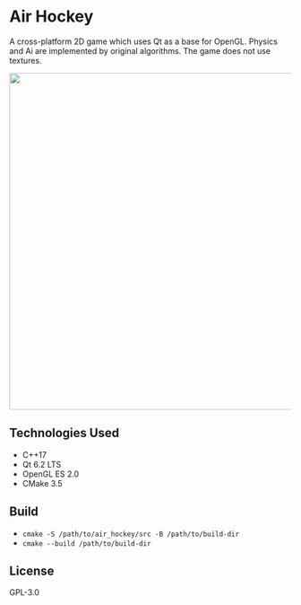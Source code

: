 # Air Hockey
A cross-platform 2D game which uses Qt as a base for OpenGL. Physics and Ai are implemented by original algorithms. The game does not use textures.

<p align="center">
  <img src = "https://drive.google.com/uc?export=view&id=1ez2Fj9gsWU3VIVt5lqGudka8TN5AoObP" width=600>
</p>

## Technologies Used
- C++17
- Qt 6.2 LTS
- OpenGL ES 2.0
- CMake 3.5

## Build
- `cmake -S /path/to/air_hockey/src -B /path/to/build-dir`
- `cmake --build /path/to/build-dir`

## License
GPL-3.0
